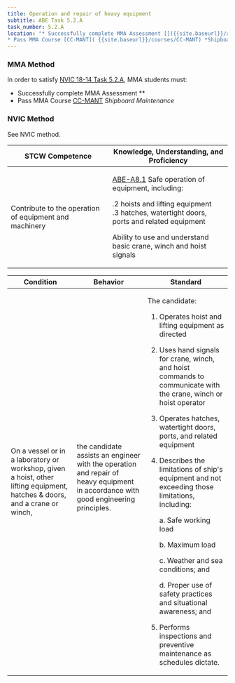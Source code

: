 ```yaml
---
title: Operation and repair of heavy equipment
subtitle: ABE Task 5.2.A 
task_number: 5.2.A
location: "* Successfully complete MMA Assessment []({{site.baseurl}}/assessments//) **
* Pass MMA Course [CC-MANT]( {{site.baseurl}}/courses/CC-MANT) *Shipboard Maintenance*" 
---
```



### MMA Method

In order to satisfy  [NVIC 18-14  Task  5.2.A]({{site.baseurl}}/assets/images/nvic-18-14.pdf), MMA students must:

* Successfully complete MMA Assessment []({{site.baseurl}}/assessments//) **
* Pass MMA Course [CC-MANT]( {{site.baseurl}}/courses/CC-MANT) *Shipboard Maintenance*


### NVIC Method

<a onclick="togglevisibility('nvic_methods')" >See NVIC method.</a>

<div id='nvic_methods' class='hide'>

<table>
<thead>
<tr>
<th class='forty'> STCW Competence </th>
<th class='sixty'> Knowledge, Understanding, and Proficiency </th>
</tr>
</thead>




<tbody>
<tr><td markdown='1'>

Contribute to the operation of equipment and machinery

</td><td markdown='1'>

[ABE-A8.1](../../tables/35.html#ABE-A8.1) Safe operation of equipment, including: 

.2  hoists and lifting equipment  
.3  hatches, watertight doors, ports and related equipment 

Ability to use and understand basic crane, winch and hoist signals

</td></tr>


</tbody>
</table>


<table>
<thead>
<tr><th class='twenty'>  Condition </th><th class='twenty'> Behavior </th><th  class='sixty'>Standard </th></tr>
</thead>
<tbody >



<tr><td markdown='1'>

On a vessel or in a laboratory or workshop, given a hoist, other lifting equipment, hatches & doors, and  a crane or winch,

</td><td markdown='1'>

the candidate assists an engineer with the operation and repair of heavy equipment in accordance with good engineering principles.

<br>

<div class="tooltip">
<span class="tooltiptext">
</span>
</div>


</td><td markdown='1'>

The candidate: 

1. Operates hoist and lifting equipment as directed
2. Uses hand signals for crane, winch, and hoist commands to communicate with the crane, winch or hoist operator
3. Operates hatches, watertight doors, ports, and related equipment
4. Describes the limitations of ship's equipment and not exceeding those limitations, including:

	a. Safe working load

	b. Maximum load

	c. Weather and sea conditions; and 

	d. Proper use of safety practices and situational awareness; and 
5. Performs inspections and preventive maintenance as schedules dictate. 

</td></tr>
</tbody>
</table>
</div>
